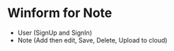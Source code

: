 ﻿# Winform for Note

- User (SignUp and SignIn)
- Note (Add then edit, Save, Delete, Upload to cloud)